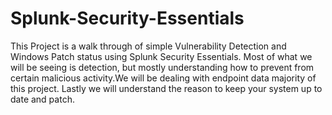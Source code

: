 # Splunk-Security-Essentials
This Project is a walk through of simple Vulnerability Detection and Windows Patch status using Splunk Security Essentials. Most of what we will be seeing is  detection, but mostly understanding how to prevent from certain malicious activity.We will be dealing with endpoint data majority of this project. Lastly we will understand the reason to keep your system up to date and patch.

